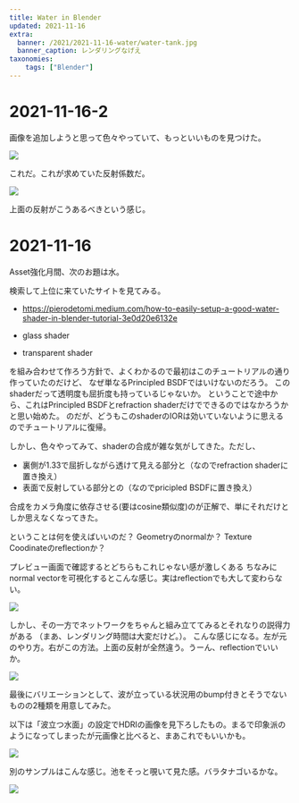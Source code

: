 ```yaml
---
title: Water in Blender
updated: 2021-11-16
extra:
  banner: /2021/2021-11-16-water/water-tank.jpg
  banner_caption: レンダリングなげえ
taxonomies:
    tags: ["Blender"]
---
```

# 2021-11-16-2

画像を追加しようと思って色々やっていて、もっといいものを見つけた。

![](/2021/2021-11-16_water/frenel.jpg)

これだ。これが求めていた反射係数だ。

![](/2021/2021-11-16_water/frenel-result.jpg)

上面の反射がこうあるべきという感じ。

# 2021-11-16

Asset強化月間、次のお題は水。

検索して上位に来ていたサイトを見てみる。

- https://pierodetomi.medium.com/how-to-easily-setup-a-good-water-shader-in-blender-tutorial-3e0d20e6132e

- glass shader
- transparent shader

を組み合わせて作ろう方針で、よくわかるので最初はこのチュートリアルの通り作っていたのだけど、
なぜ単なるPrincipled BSDFではいけないのだろう。
このshaderだって透明度も屈折度も持っているじゃないか。
ということで途中から、これはPrincipled BSDFとrefraction shaderだけでできるのではなかろうかと思い始めた。
のだが、どうもこのshaderのIORは効いていないように思えるのでチュートリアルに復帰。

しかし、色々やってみて、shaderの合成が雑な気がしてきた。ただし、

- 裏側が1.33で屈折しながら透けて見える部分と（なのでrefraction shaderに置き換え）
- 表面で反射している部分との（なのでpricipled BSDFに置き換え）

合成をカメラ角度に依存させる(要はcosine類似度)のが正解で、単にそれだけとしか思えなくなってきた。

ということは何を使えばいいのだ？
Geometryのnormalか？ Texture Coodinateのreflectionか？

プレビュー画面で確認するとどちらもこれじゃない感が激しくある
ちなみにnormal vectorを可視化するとこんな感じ。実はreflectionでも大して変わらない。

![](/2021/2021-11-16_water/normal.jpg)

しかし、その一方でネットワークをちゃんと組み立ててみるとそれなりの説得力がある
（まあ、レンダリング時間は大変だけど。）。
こんな感じになる。左が元のやり方。右がこの方法。上面の反射が全然違う。うーん、reflectionでいいか。

![](/2021/2021-11-16_water/reflection-result.jpg)


最後にバリエーションとして、波が立っている状況用のbump付きとそうでないものの2種類を用意してみた。

以下は「波立つ水面」の設定でHDRIの画像を見下ろしたもの。まるで印象派のようになってしまったが元画像と比べると、まあこれでもいいかも。

![](/2021/2021-11-16_water/cycles-1.jpg)

別のサンプルはこんな感じ。池をそっと覗いて見た感。バラタナゴいるかな。

![](/2021/2021-11-16_water/banner.jpg)
